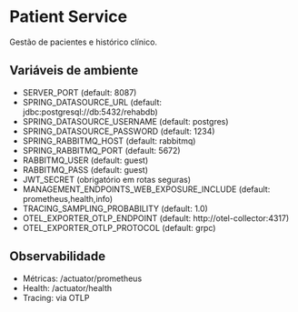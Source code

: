 # Patient Service

Gestão de pacientes e histórico clínico.

## Variáveis de ambiente
- SERVER_PORT (default: 8087)
- SPRING_DATASOURCE_URL (default: jdbc:postgresql://db:5432/rehabdb)
- SPRING_DATASOURCE_USERNAME (default: postgres)
- SPRING_DATASOURCE_PASSWORD (default: 1234)
- SPRING_RABBITMQ_HOST (default: rabbitmq)
- SPRING_RABBITMQ_PORT (default: 5672)
- RABBITMQ_USER (default: guest)
- RABBITMQ_PASS (default: guest)
- JWT_SECRET (obrigatório em rotas seguras)
- MANAGEMENT_ENDPOINTS_WEB_EXPOSURE_INCLUDE (default: prometheus,health,info)
- TRACING_SAMPLING_PROBABILITY (default: 1.0)
- OTEL_EXPORTER_OTLP_ENDPOINT (default: http://otel-collector:4317)
- OTEL_EXPORTER_OTLP_PROTOCOL (default: grpc)

## Observabilidade
- Métricas: /actuator/prometheus
- Health: /actuator/health
- Tracing: via OTLP
